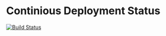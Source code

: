 # Continious Deployment Status
[![Build Status](https://dev.azure.com/REFAME/PasswordManagement/_apis/build/status/Desktop/CD%20PasswordManagement.App?branchName=develop)](https://dev.azure.com/REFAME/PasswordManagement/_build/latest?definitionId=31&branchName=develop)